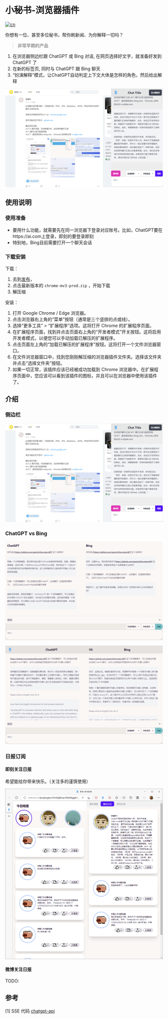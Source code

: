 # 小秘书-浏览器插件

[![cn](https://img.shields.io/badge/readme-English-blue.svg?style=for-the-badge&logo=appveyor)](README.EN.md)

你想有一位、甚至多位秘书，帮你刷新闻、为你解释一切吗？

> 非常早期的产品

1. 在浏览器侧边栏跟 ChatGPT 或 Bing 对话, 在网页选择好文字，就准备好发到 ChatGPT 了
2. 在新的标签页, 同时与 ChatGPT 跟 Bing 聊天
3. “扮演解释”模式，让ChatGPT自动判定上下文大体是怎样的角色，然后给出解释

![img.png](assets/demo.png)

## 使用说明

### 使用准备

- 要用什么功能，就需要先在同一浏览器下登录对应账号。比如，ChatGPT要在https://ai.com上登录，即刻的要登录即刻
- 特别地，Bing目前需要打开一个聊天会话

### 下载安装

下载：

1. 去到[发布](https://github.com/gantrol/SecretaryGPT/releases)，
2. 点击最新版本的 `chrome-mv3-prod.zip` ，开始下载
3. 解压缩

安装：
1. 打开 Google Chrome / Edge 浏览器。
2. 点击浏览器右上角的“菜单”按钮（通常是三个竖排的点或线）。
3. 选择“更多工具” > “扩展程序”选项。这将打开 Chrome 的扩展程序页面。
4. 在扩展程序页面，找到并点击页面右上角的“开发者模式”开关按钮。这将启用开发者模式，以便您可以手动加载已解压的扩展程序。
5. 点击页面左上角的“加载已解压的扩展程序”按钮。这将打开一个文件浏览器窗口。
6. 在文件浏览器窗口中，找到您刚刚解压缩的浏览器插件文件夹。选择该文件夹并点击“选择文件夹”按钮。
7. 如果一切正常，该插件应该已经被成功加载到 Chrome 浏览器中。在扩展程序页面中，您应该可以看到该插件的图标，并且可以在浏览器中使用该插件了。

## 介绍



### 侧边栏

![img.png](assets/demo.png)

### ChatGPT vs Bing

![img.png](assets/chatGPT-vs-Bing.png)

![img.png](assets/chatGPT-vs-Bing1.png)

### 日报订阅

#### 即刻关注日报

希望能给你带来快乐。（关注多的谨慎使用）

![img_1.png](assets/jike.png)

#### 微博关注日报

TODO: 

## 参考

[1] SSE 代码 [chatgpt-api](https://github.com/transitive-bullshit/chatgpt-api#reverse-proxy)

